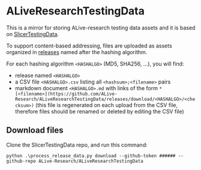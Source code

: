 # ALiveResearchTestingData

This is a mirror for storing ALive-research testing data assets and it is based on [SlicerTestingData](https://github.com/Slicer/SlicerTestingData).

To support content-based addressing, files are uploaded as assets organized in [releases](https://github.com/ALive-Research/ALiveResearchTestingData/releases)
named after the hashing algorithm.

For each hashing algorithm `<HASHALGO>` (MD5, SHA256, ...), you will find:
* release named `<HASHALGO>`
* a CSV file `<HASHALGO>.csv` listing all `<hashsum>;<filename>` pairs
* markdown document `<HASHALGO>.md` with links of the form `* [<filename>](https://github.com/ALive-Research/ALiveResearchTestingData/releases/download/<HASHALGO>/<checksum>)` (this file is regenerated on each upload from the CSV file, therefore files should be renamed or deleted by editing the CSV file)

Download files
-----------------

Clone the SlicerTestingData repo, and run this command:
```
python .\process_release_data.py download --github-token ###### --github-repo ALive-Research/ALiveResearchTestingData
```

